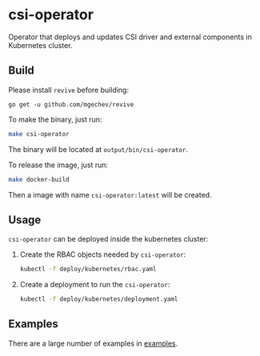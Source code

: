 # csi-operator

Operator that deploys and updates CSI driver and external components in Kubernetes cluster.

## Build

Please install `revive` before building:

```
go get -u github.com/mgechev/revive
```

To make the binary, just run:

```bash
make csi-operator
```

The binary will be located at `output/bin/csi-operator`.

To release the image, just run:

```bash
make docker-build
```

Then a image with name `csi-operator:latest` will be created.

## Usage

`csi-operator` can be deployed inside the kubernetes cluster:

1. Create the RBAC objects needed by `csi-operator`:
    ```bash
    kubectl -f deploy/kubernetes/rbac.yaml
    ```

2. Create a deployment to run the `csi-operator`:
    ```bash
    kubectl -f deploy/kubernetes/deployment.yaml
    ```

## Examples

There are a large number of examples in [examples](examples/).
